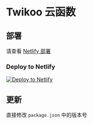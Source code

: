 # Twikoo 云函数

## 部署

请查看 [Netlify 部署](https://twikoo.js.org/backend.html#netlify-部署)


### Deploy to Netlify
[![Deploy to Netlify](https://www.netlify.com/img/deploy/button.svg)](https://app.netlify.com/start/deploy?repository=https://github.com/ouraihub/twikoo-netlify&integrationName=integrationName&integrationSlug=integrationSlug&integrationDescription=integrationDescription)



## 更新

直接修改 `package.json` 中的版本号
